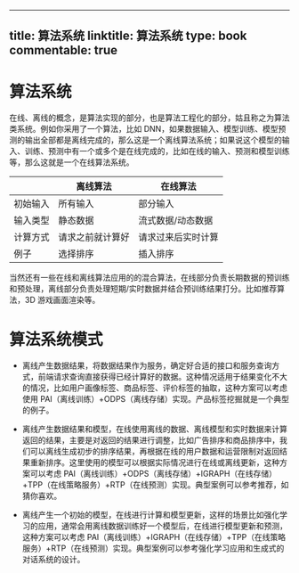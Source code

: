 
---
title: 算法系统
linktitle: 算法系统
type: book
commentable: true
---

# 算法系统

在线、离线的概念，是算法实现的部分，也是算法工程化的部分，姑且称之为算法类系统。例如你采用了一个算法，比如 DNN，如果数据输入、模型训练、模型预测的输出全部都是离线完成的，那么这是一个离线算法系统；如果说这个模型的输入、训练、预测中有一个或多个是在线完成的，比如在线的输入、预测和模型训练等，那么这就是一个在线算法系统。

|          | 离线算法         | 在线算法           |
| -------- | ---------------- | ------------------ |
| 初始输入 | 所有输入         | 部分输入           |
| 输入类型 | 静态数据         | 流式数据/动态数据  |
| 计算方式 | 请求之前就计算好 | 请求过来后实时计算 |
| 例子     | 选择排序         | 插入排序           |

当然还有一些在线和离线算法应用的的混合算法，在线部分负责长期数据的预训练和预处理，离线部分负责处理短期/实时数据并结合预训练结果打分。比如推荐算法，3D 游戏画面渲染等。

# 算法系统模式

- 离线产生数据结果，将数据结果作为服务，确定好合适的接口和服务查询方式，前端请求查询直接获得已经计算好的数据。这种情况适用于结果变化不大的情况，比如用户画像标签、商品标签、评价标签的抽取，这种方案可以考虑使用 PAI（离线训练）+ODPS（离线存储）实现。产品标签挖掘就是一个典型的例子。

- 离线产生数据结果和模型，在线使用离线的数据、离线模型和实时数据来计算返回的结果，主要是对返回的结果进行调整，比如广告排序和商品排序中，我们可以离线生成初步的排序结果，再根据在线的用户数据和运营限制对返回结果重新排序。这里使用的模型可以根据实际情况进行在线或离线更新，这种方案可以考虑 PAI（离线训练）+ODPS（离线存储）+IGRAPH（在线存储）+TPP（在线策略服务）+RTP（在线预测）实现。典型案例可以参考推荐，如猜你喜欢。

- 离线产生一个初始的模型，在线进行计算和模型更新，这样的场景比如强化学习的应用，通常会用离线数据训练好一个模型后，在线进行模型更新和预测，这种方案可以考虑 PAI（离线训练）+IGRAPH（在线存储）+TPP（在线策略服务）+RTP（在线预测）实现。典型案例可以参考强化学习应用和生成式的对话系统的设计。

    